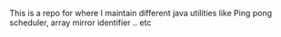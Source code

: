   This is a repo for where I maintain different java utilities like Ping pong scheduler, array mirror identifier .. etc
